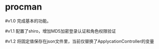 # procman

#v1.0
完成基本的功能。

#v1.1
配置了shiro，增加MD5加密登录认证和角色权限验证

#v1.2
将固定值保存在json文件里，当前仅替换了ApplycationController的变量
